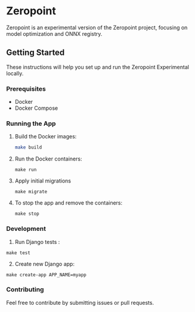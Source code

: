 # Zeropoint

Zeropoint is an experimental version of the Zeropoint project, focusing on model optimization and ONNX registry.

## Getting Started

These instructions will help you set up and run the Zeropoint Experimental locally.

### Prerequisites

- Docker
- Docker Compose

### Running the App

1. Build the Docker images:

   ```bash
   make build
   ```
   
2. Run the Docker containers:
    ```
    make run
    ```
3. Apply initial migrations
    ```
   make migrate
   ```
4. To stop the app and remove the containers:
   ```
   make stop
   ```

### Development
1. Run Django tests :
```commandline
make test
```

2. Create new Django app:
```commandline
make create-app APP_NAME=myapp
```

### Contributing

Feel free to contribute by submitting issues or pull requests.